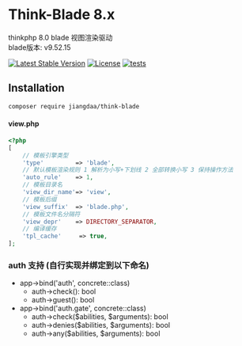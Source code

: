# Think-Blade 8.x
thinkphp 8.0 blade 视图渲染驱动  
blade版本: v9.52.15 

[![Latest Stable Version](https://poser.pugx.org/nhzex/think-blade/v/stable)](https://packagist.org/packages/nhzex/think-blade)
[![License](https://poser.pugx.org/nhzex/think-blade/license)](https://packagist.org/packages/nhzex/think-blade)
[![tests](https://github.com/nhzex/think-blade/actions/workflows/tests.yml/badge.svg)](https://github.com/NHZEX/think-blade/actions/workflows/tests.yml)

## Installation
```
composer require jiangdaa/think-blade
```

#### view.php
```php
<?php
[
    // 模板引擎类型
    'type'         => 'blade',
    // 默认模板渲染规则 1 解析为小写+下划线 2 全部转换小写 3 保持操作方法
    'auto_rule'    => 1,
    // 模板目录名
    'view_dir_name'=> 'view',
    // 模板后缀
    'view_suffix'  => 'blade.php',
    // 模板文件名分隔符
    'view_depr'    => DIRECTORY_SEPARATOR,
    // 编译缓存
    'tpl_cache'     => true,
];
```


### auth 支持 (自行实现并绑定到以下命名)
- app->bind('auth', concrete::class)
  - auth->check(): bool
  - auth->guest(): bool
- app->bind('auth.gate', concrete::class)
  - auth->check($abilities, $arguments): bool
  - auth->denies($abilities, $arguments): bool
  - auth->any($abilities, $arguments): bool

